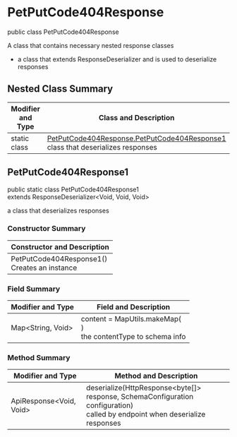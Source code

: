 # PetPutCode404Response

public class PetPutCode404Response

A class that contains necessary nested response classes
- a class that extends ResponseDeserializer and is used to deserialize responses

## Nested Class Summary
| Modifier and Type | Class and Description |
| ----------------- | --------------------- |
| static class | [PetPutCode404Response.PetPutCode404Response1](#petputcode404response1)<br>class that deserializes responses |

## PetPutCode404Response1
public static class PetPutCode404Response1<br>
extends ResponseDeserializer<Void, Void, Void>

a class that deserializes responses

### Constructor Summary
| Constructor and Description |
| --------------------------- |
| PetPutCode404Response1()<br>Creates an instance |

### Field Summary
| Modifier and Type | Field and Description |
| ----------------- | --------------------- |
| Map<String, Void> | content =  MapUtils.makeMap(<br>)<br>the contentType to schema info |

### Method Summary
| Modifier and Type | Method and Description |
| ----------------- | ---------------------- |
| ApiResponse<Void, Void> | deserialize(HttpResponse<byte[]> response, SchemaConfiguration configuration)<br>called by endpoint when deserialize responses |
